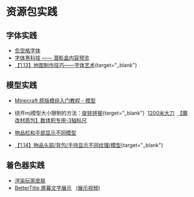 # 资源包实践

## <span id="font">字体实践</span>
- [负空格字体](https://github.com/AmberWat/NegativeSpaceFont)
- [字体黑科技 —— 潜影盒内容预览](https://www.bilibili.com/video/av67508247)
- [【1.13】地图制作技巧——字体艺术](/datapack-index/save/835539.html){target="_blank"}

## 模型实践
- [Minecraft 原版模组入门教程 - 模型](https://zhangshenxing.github.io/VanillaModTutorial/#%E6%A8%A1%E5%9E%8B)
- 绕开mj模型大小限制的方法：[旋转拼接](/datapack-index/save/637959.html){target="_blank"}&nbsp;&nbsp;[1200米大刀](https://www.bilibili.com/video/av24626290/)&nbsp;&nbsp;[【魔改材质包】数体积专用-3轴标尺](https://www.bilibili.com/video/av39646162/)
 
- [物品栏和手部显示不同模型](https://github.com/ShockMicro/CorePerspectiveModels)
- [【1.14】物品头部/背包/手持显示不同纹理/模型](/datapack-index/save/833056.html){target="_blank"}

## 着色器实践
- [渲染玩家皮肤](https://github.com/JNNGL/vanilla-shaders/tree/main/fancy_player_models)
- [BetterTitle 屏幕文字展示](https://github.com/Huoyuyuyu/BetterTitle)&nbsp;&nbsp;&nbsp;[(展示视频)](https://www.bilibili.com/video/BV1AcvyeyECH/) 